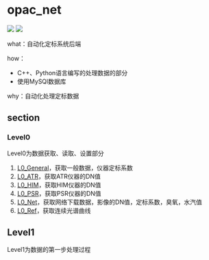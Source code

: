 # opac_net

[![](https://img.shields.io/badge/sponsor-KLOCC-red)](http://klocc.aiofm.ac.cn/sysjj/sysjj/)
![](https://img.shields.io/badge/team-software-brightgreen)

what：自动化定标系统后端

how：
- C++、Python语言编写的处理数据的部分
- 使用MySQl数据库

why：自动化处理定标数据

## section

### Level0

Level0为数据获取、读取、设置部分

1. [L0_General](./doc/L0_General.md)，获取一般数据，仪器定标系数
2. [L0_ATR](./doc/L0_ATR.md)，获取ATR仪器的DN值
3. [L0_HIM](./doc/L0_HIM.md)，获取HIM仪器的DN值
4. [L0_PSR](./doc/L0_PSR.md)，获取PSR仪器的DN值
5. [L0_Net](./doc/L0_Net.md)，获取网络下载数据，影像的DN值，定标系数，臭氧，水汽值
6. [L0_Ref](./doc/L0_Ref.md)，获取连续光谱曲线

## Level1

Level1为数据的第一步处理过程